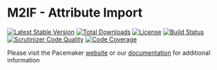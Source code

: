 # M2IF - Attribute Import

[![Latest Stable Version](https://img.shields.io/packagist/v/techdivision/import-attribute.svg?style=flat-square)](https://packagist.org/packages/techdivision/import-attribute) 
 [![Total Downloads](https://img.shields.io/packagist/dt/techdivision/import-attribute.svg?style=flat-square)](https://packagist.org/packages/techdivision/import-attribute)
 [![License](https://img.shields.io/packagist/l/techdivision/import-attribute.svg?style=flat-square)](https://packagist.org/packages/techdivision/import-attribute)
 [![Build Status](https://img.shields.io/travis/techdivision/import-attribute/master.svg?style=flat-square)](http://travis-ci.org/techdivision/import-attribute)
 [![Scrutinizer Code Quality](https://img.shields.io/scrutinizer/g/techdivision/import-attribute/master.svg?style=flat-square)](https://scrutinizer-ci.com/g/techdivision/import-attribute/?branch=master)
 [![Code Coverage](https://img.shields.io/scrutinizer/coverage/g/techdivision/import-attribute/master.svg?style=flat-square)](https://scrutinizer-ci.com/g/techdivision/import-attribute/?branch=master)

Please visit the Pacemaker [website](https://pacemaker.techdivision.com) or our [documentation](https://docs.met.tdintern.de/pacemaker/1.3/) for additional information
